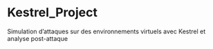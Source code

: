 # Kestrel_Project
Simulation d’attaques sur des environnements virtuels avec Kestrel et analyse post-attaque
